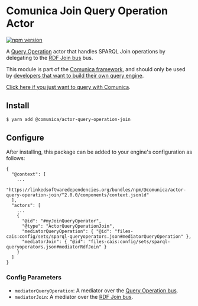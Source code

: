 # Comunica Join Query Operation Actor

[![npm version](https://badge.fury.io/js/%40comunica%2Factor-query-operation-join.svg)](https://www.npmjs.com/package/@comunica/actor-query-operation-join)

A [Query Operation](https://github.com/comunica/comunica/tree/master/packages/bus-query-operation) actor that handles SPARQL Join operations
by delegating to the [RDF Join bus](https://github.com/comunica/comunica/tree/master/packages/bus-rdf-join) bus.

This module is part of the [Comunica framework](https://github.com/comunica/comunica),
and should only be used by [developers that want to build their own query engine](https://comunica.dev/docs/modify/).

[Click here if you just want to query with Comunica](https://comunica.dev/docs/query/).

## Install

```bash
$ yarn add @comunica/actor-query-operation-join
```

## Configure

After installing, this package can be added to your engine's configuration as follows:
```text
{
  "@context": [
    ...
    "https://linkedsoftwaredependencies.org/bundles/npm/@comunica/actor-query-operation-join/^2.0.0/components/context.jsonld"  
  ],
  "actors": [
    ...
    {
      "@id": "#myJoinQueryOperator",
      "@type": "ActorQueryOperationJoin",
      "mediatorQueryOperation": { "@id": "files-cais:config/sets/sparql-queryoperators.json#mediatorQueryOperation" },
      "mediatorJoin": { "@id": "files-cais:config/sets/sparql-queryoperators.json#mediatorRdfJoin" }
    }
  ]
}
```


### Config Parameters

* `mediatorQueryOperation`: A mediator over the [Query Operation bus](https://github.com/comunica/comunica/tree/master/packages/bus-query-operation).
* `mediatorJoin`: A mediator over the [RDF Join bus](https://github.com/comunica/comunica/tree/master/packages/bus-rdf-join).

